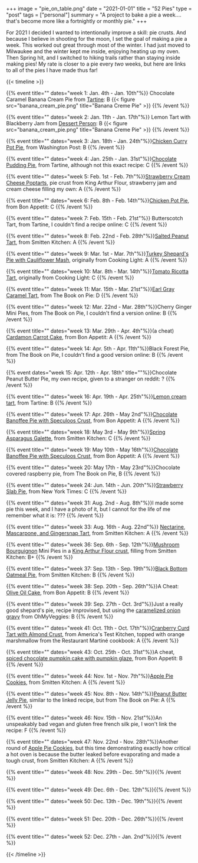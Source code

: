 +++
image = "pie_on_table.png"
date = "2021-01-01"
title = "52 Pies"
type = "post"
tags = ["personal"]
summary = "A project to bake a pie a week.... that's become more like a fortnightly or monthly pie."
+++

For 2021 I decided I wanted to intentionally improve a skill: pie crusts. And because I believe in shooting for the moon, I set the goal of making a pie a week. This worked out great through most of the winter. I had just moved to Milwaukee and the winter kept me inside, enjoying heating up my oven. Then Spring hit, and I switched to hiking trails rather than staying inside making pies! My rate is closer to a pie every _two_ weeks, but here are links to all of the pies I have made thus far!  

{{< timeline >}}

{{% event title="" dates="week 1: Jan. 4th - Jan. 10th"%}}
Chocolate Caramel Banana Cream Pie from [Tartine](https://honestcooking.com/tartines-caramel-banana-cream-pie-chocolate/): B 
{{< figure src="banana_cream_pie.png" title="Banana Creme Pie" >}}
{{% /event %}}

{{% event title="" dates="week 2: Jan. 11th - Jan. 17th"%}}
Lemon Tart with Blackberry Jam from [Dessert Person](https://www.dessertperson.com/dessert-person-cookbook): B 
{{< figure src="banana_cream_pie.png" title="Banana Creme Pie" >}}
{{% /event %}}

{{% event title="" dates="week 3: Jan. 18th - Jan. 24th"%}}[Chicken Curry Pot Pie](https://www.washingtonpost.com/recipes/curried-chicken-pie/17459/), from Washington Post: B
{{% /event %}}

{{% event title="" dates="week 4: Jan. 25th - Jan. 31st"%}}[Chocolate Pudding Pie](https://www.food.com/recipe/tartine-bakery-s-chocolate-pudding-281867), from Tartine, although not this exact recipe: C
{{% /event %}}

{{% event title="" dates="week 5: Feb. 1st - Feb. 7th"%}}[Strawberry Cream Cheese Poptarts](https://www.kingarthurbaking.com/recipes/all-butter-pie-crust-recipe), pie crust from King Arthur Flour, strawberry jam and cream cheese filling my own: A
{{% /event %}}

{{% event title="" dates="week 6: Feb. 8th - Feb. 14th"%}}[Chicken Pot Pie](https://www.bonappetit.com/recipe/fast-chicken-pot-pie), from Bon Appetit: C
{{% /event %}}

{{% event title="" dates="week 7: Feb. 15th - Feb. 21st"%}} Butterscotch Tart, from Tartine, I couldn't find a recipe online: C
{{% /event %}}

{{% event title="" dates="week 8: Feb. 22nd - Feb. 28th"%}}[Salted Peanut Tart](https://smittenkitchen.com/2019/02/salted-peanut-tart/), from Smitten Kitchen: A
{{% /event %}}

{{% event title="" dates="week 9: Mar. 1st - Mar. 7th"%}}[Turkey Shepard's Pie with Cauliflower Mash](https://www.myrecipes.com/recipe/turkey-pies-with-mashed-potato-asiago-topping), originally from Cooking Light: A
{{% /event %}}

{{% event title="" dates="week 10: Mar. 8th - Mar. 14th"%}}[Tomato Ricotta Tart](https://www.myrecipes.com/recipe/tomato-ricotta-tart), originally from Cooking Light: C
{{% /event %}}

{{% event title="" dates="week 11: Mar. 15th - Mar. 21st"%}}[Earl Gray Caramel Tart](https://www.epicurious.com/recipes/food/views/caramel-earl-grey-custard-pie-in-gingersnap-crumb-crust-mcdowell), from The Book on Pie: D
{{% /event %}}

{{% event title="" dates="week 12: Mar. 22nd - Mar. 28th"%}}Cherry Ginger Mini Pies, from The Book on Pie, I couldn't find a version online: B
{{% /event %}}

{{% event title="" dates="week 13: Mar. 29th - Apr. 4th"%}}(a cheat) [Cardamon Carrot Cake](https://www.bonappetit.com/recipe/cardamom-pistachio-carrot-cake), from Bon Appetit: A
{{% /event %}}

{{% event title="" dates="week 14: Apr. 5th - Apr. 11th"%}}Black Forest Pie, from The Book on Pie, I couldn't find a good version online: B
{{% /event %}}

{{% event dates="week 15: Apr. 12th - Apr. 18th" title=""%}}Chocolate Peanut Butter Pie, my own recipe, given to a stranger on reddit: ?
{{% /event %}}

{{% event title="" dates="week 16: Apr. 19th - Apr. 25th"%}}[Lemon cream tart](https://food52.com/recipes/16407-tartine-bakery-s-lemon-cream), from Tartine: B
{{% /event %}}

{{% event title="" dates="week 17: Apr. 26th - May 2nd"%}}[Chocolate Banoffee Pie with Speculoos Crust](https://www.bonappetit.com/recipe/chocolate-biscoff-banoffee-pie), from Bon Appetit: A
{{% /event %}}

{{% event title="" dates="week 18: May 3rd - May 9th"%}}[Spring Asparagus Galette](https://smittenkitchen.com/2021/04/spring-asparagus-galette/), from Smitten Kitchen: C
{{% /event %}}

{{% event title="" dates="week 19: May 10th - May 16th"%}}[Chocolate Banoffee Pie with Speculoos Crust](https://www.bonappetit.com/recipe/chocolate-biscoff-banoffee-pie), from Bon Appetit: A
{{% /event %}}

{{% event title="" dates="week 20: May 17th - May 23rd"%}}Chocolate covered raspberry pie, from The Book on Pie, B
{{% /event %}}

<!-- {{% event title="" dates="week 21: May 24th - May 30th"%}}
{{% /event %}}

{{% event title="" dates="week 22: May 31st - Jun. 6th"%}}
{{% /event %}}

{{% event title="" dates="week 23: Jun. 7th - Jun. 13th"%}}
{{% /event %}} -->

{{% event title="" dates="week 24: Jun. 14th - Jun. 20th"%}}[Strawberry Slab Pie](https://cooking.nytimes.com/recipes/1018797-strawberry-slab-pie), from New York Times: C
{{% /event %}}

<!-- {{% event title="" dates="week 25: Jun. 21st - Jun. 27th"%}}{{% /event %}}

{{% event title="" dates="week 26: Jun. 28th - Jul. 4th"%}}{{% /event %}}

{{% event title="" dates="week 27: Jul. 5th - Jul. 11th"%}}{{% /event %}}

{{% event title="" dates="week 28: Jul. 12th - Jul. 18th"%}}{{% /event %}}

{{% event title="" dates="week 29: Jul. 19th - Jul. 25th"%}}{{% /event %}}

{{% event title="" dates="week 30: Jul. 26th - Aug. 1st"%}}{{% /event %}} -->

{{% event title="" dates="week 31: Aug. 2nd - Aug. 8th"%}}I made some pie this week, and I have a photo of it, but I cannot for the life of me remember what it is: ??? 
{{% /event %}}

<!-- {{% event title="" dates="week 32: Aug. 9th - Aug. 15th"%}}{{% /event %}} -->

{{% event title="" dates="week 33: Aug. 16th - Aug. 22nd"%}} [Nectarine, Mascarpone, and Gingersnap Tart](https://smittenkitchen.com/2008/07/nectarine-mascarpone-and-gingersnap-tart/), from Smitten Kitchen: A 
{{% /event %}}

<!-- {{% event title="" dates="week 34: Aug. 23rd - Aug. 29th"%}}{{% /event %}}

{{% event title="" dates="week 35: Aug. 30th - Sep. 5th"%}}{{% /event %}} -->

{{% event title="" dates="week 36: Sep. 6th - Sep. 12th"%}}[Mushroom Bourguignon](https://smittenkitchen.com/2009/01/mushroom-bourguignon/) Mini Pies in a [King Arthur Flour crust](https://www.kingarthurbaking.com/recipes/all-butter-pie-crust-recipe), filling from Smitten Kitchen: B+
{{% /event %}}

{{% event title="" dates="week 37: Sep. 13th - Sep. 19th"%}}[Black Bottom Oatmeal Pie](https://smittenkitchen.com/2015/03/black-bottom-oatmeal-pie/), from Smitten Kitchen: B
{{% /event %}}

{{% event title="" dates="week 38: Sep. 20th - Sep. 26th"%}}A Cheat: [Olive Oil Cake](https://www.bonappetit.com/recipe/olive-oil-cake), from Bon Appetit: B
{{% /event %}}

{{% event title="" dates="week 39: Sep. 27th - Oct. 3rd"%}}Just a really good shepard's pie, recipe improvised, but using the [caramelized onion gravy](https://www.ohmyveggies.com/caramelized-onion-gravy/) from OhMyVeggies: B
{{% /event %}}

<!-- {{% event title="" dates="week 40: Oct. 4th - Oct. 10th"%}}{{% /event %}} -->

{{% event title="" dates="week 41: Oct. 11th - Oct. 17th"%}}[Cranberry Curd Tart with Almond Crust](https://www.cooksillustrated.com/recipes/13333-cranberry-curd-tart-with-almond-crust), from America's Test Kitchen, topped with orange marshmallow from the Restaurant Martiné cookbook: A 
{{% /event %}}

<!-- {{% event title="" dates="week 42: Oct. 18th - Oct. 24th"%}}{{% /event %}} -->

{{% event title="" dates="week 43: Oct. 25th - Oct. 31st"%}}A cheat, [spiced chocolate pumpkin cake with pumpkin glaze](https://www.bonappetit.com/recipe/spiced-chocolate-pumpkin-cake-with-spiced-pumpkin-glaze), from Bon Appetit: B 
{{% /event %}}

{{% event title="" dates="week 44: Nov. 1st - Nov. 7th"%}}[Apple Pie Cookies](https://smittenkitchen.com/2011/10/apple-pie-cookies/), from Smitten Kitchen: A
{{% /event %}}

{{% event title="" dates="week 45: Nov. 8th - Nov. 14th"%}}[Peanut Butter Jelly Pie](https://food52.com/recipes/39189-peanut-butter-and-jelly-pie), similar to the linked recipe, but from The Book on Pie: A 
{{% /event %}}

{{% event title="" dates="week 46: Nov. 15th - Nov. 21st"%}}An unspeakably bad vegan and gluten free french silk pie, I won't link the recipe: F
{{% /event %}}

{{% event title="" dates="week 47: Nov. 22nd - Nov. 28th"%}}Another round of [Apple Pie Cookies](https://smittenkitchen.com/2011/10/apple-pie-cookies/), but this time demonstrating exactly how critical a hot oven is because the butter leaked before evaporating and made a tough crust, from Smitten Kitchen: A
{{% /event %}}

{{% event title="" dates="week 48: Nov. 29th - Dec. 5th"%}}{{% /event %}}

{{% event title="" dates="week 49: Dec. 6th - Dec. 12th"%}}{{% /event %}}

{{% event title="" dates="week 50: Dec. 13th - Dec. 19th"%}}{{% /event %}}

{{% event title="" dates="week 51: Dec. 20th - Dec. 26th"%}}{{% /event %}}

{{% event title="" dates="week 52: Dec. 27th - Jan. 2nd"%}}{{% /event %}}
    
{{< /timeline >}} 
